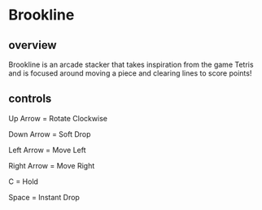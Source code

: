 # Brookline

## overview

Brookline is an arcade stacker that takes inspiration from the game Tetris and is focused around moving a piece and clearing lines to score points!

## controls
Up Arrow = Rotate Clockwise

Down Arrow = Soft Drop

Left Arrow = Move Left

Right Arrow = Move Right

C = Hold

Space = Instant Drop
